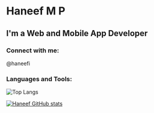 
# Haneef M P

## I'm a Web and Mobile App Developer

### Connect with me:
@haneefi

### Languages and Tools:


![Top Langs](https://github-readme-stats.vercel.app/api/top-langs/?username=haneefi&show_icons=true)

[![Haneef GitHub stats](https://github-readme-stats.vercel.app/api?username=haneefi)](https://github.com/haneefi/github-readme-stats)
